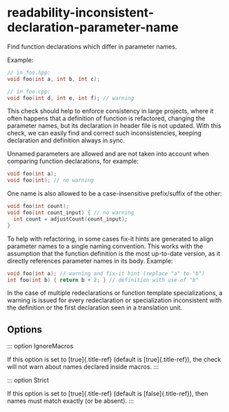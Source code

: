 # readability-inconsistent-declaration-parameter-name

Find function declarations which differ in parameter names.

Example:

```c++
// in foo.hpp:
void foo(int a, int b, int c);

// in foo.cpp:
void foo(int d, int e, int f); // warning
```

This check should help to enforce consistency in large projects, where
it often happens that a definition of function is refactored, changing
the parameter names, but its declaration in header file is not updated.
With this check, we can easily find and correct such inconsistencies,
keeping declaration and definition always in sync.

Unnamed parameters are allowed and are not taken into account when
comparing function declarations, for example:

```c++
void foo(int a);
void foo(int); // no warning
```

One name is also allowed to be a case-insensitive prefix/suffix of the
other:

```c++
void foo(int count);
void foo(int count_input) { // no warning
  int count = adjustCount(count_input);
}
```

To help with refactoring, in some cases fix-it hints are generated to
align parameter names to a single naming convention. This works with the
assumption that the function definition is the most up-to-date version,
as it directly references parameter names in its body. Example:

```c++
void foo(int a); // warning and fix-it hint (replace "a" to "b")
int foo(int b) { return b + 2; } // definition with use of "b"
```

In the case of multiple redeclarations or function template
specializations, a warning is issued for every redeclaration or
specialization inconsistent with the definition or the first declaration
seen in a translation unit.

## Options

::: option
IgnoreMacros

If this option is set to [true]{.title-ref} (default is
[true]{.title-ref}), the check will not warn about names declared inside
macros.
:::

::: option
Strict

If this option is set to [true]{.title-ref} (default is
[false]{.title-ref}), then names must match exactly (or be absent).
:::
